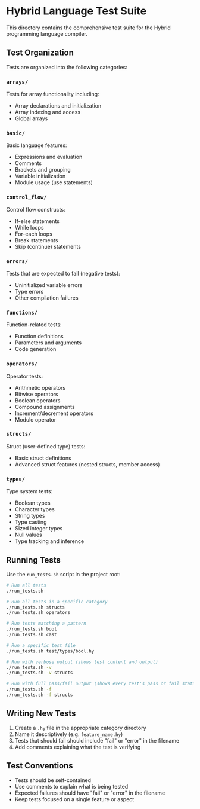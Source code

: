 # Hybrid Language Test Suite

This directory contains the comprehensive test suite for the Hybrid programming language compiler.

## Test Organization

Tests are organized into the following categories:

### `arrays/`
Tests for array functionality including:
- Array declarations and initialization
- Array indexing and access
- Global arrays

### `basic/`
Basic language features:
- Expressions and evaluation
- Comments
- Brackets and grouping
- Variable initialization
- Module usage (use statements)

### `control_flow/`
Control flow constructs:
- If-else statements
- While loops
- For-each loops
- Break statements
- Skip (continue) statements

### `errors/`
Tests that are expected to fail (negative tests):
- Uninitialized variable errors
- Type errors
- Other compilation failures

### `functions/`
Function-related tests:
- Function definitions
- Parameters and arguments
- Code generation

### `operators/`
Operator tests:
- Arithmetic operators
- Bitwise operators
- Boolean operators
- Compound assignments
- Increment/decrement operators
- Modulo operator

### `structs/`
Struct (user-defined type) tests:
- Basic struct definitions
- Advanced struct features (nested structs, member access)

### `types/`
Type system tests:
- Boolean types
- Character types
- String types
- Type casting
- Sized integer types
- Null values
- Type tracking and inference

## Running Tests

Use the `run_tests.sh` script in the project root:

```bash
# Run all tests
./run_tests.sh

# Run all tests in a specific category
./run_tests.sh structs
./run_tests.sh operators

# Run tests matching a pattern
./run_tests.sh bool
./run_tests.sh cast

# Run a specific test file
./run_tests.sh test/types/bool.hy

# Run with verbose output (shows test content and output)
./run_tests.sh -v
./run_tests.sh -v structs

# Run with full pass/fail output (shows every test's pass or fail status)
./run_tests.sh -f
./run_tests.sh -f structs
```

## Writing New Tests

1. Create a `.hy` file in the appropriate category directory
2. Name it descriptively (e.g. `feature_name.hy`)
3. Tests that should fail should include "fail" or "error" in the filename
4. Add comments explaining what the test is verifying

## Test Conventions

- Tests should be self-contained
- Use comments to explain what is being tested
- Expected failures should have "fail" or "error" in the filename
- Keep tests focused on a single feature or aspect